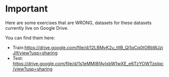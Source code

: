 # Important

Here are some exercises that are WRONG, datasets for these datasets currently live on Google Drive.

You can find them here:
- Train:https://drive.google.com/file/d/12LBMvK2u_ttIB_QI1qCq0tORbWJzjJif/view?usp=sharing 
- Test: https://drive.google.com/file/d/1s1eMMI8fAylxbW1wXE_e6TzYOWTzplqc/view?usp=sharing
